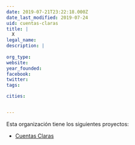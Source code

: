 ```yaml
---
date: 2019-07-21T23:22:18.000Z
date_last_modified: 2019-07-24
uid: cuentas-claras
title: |
  X
legal_name: 
description: |
  
org_type: 
website: 
year_founded: 
facebook: 
twitter: 
tags:

cities: 


---
```


Esta organización tiene los siguientes proyectos:

- [Cuentas Claras](/proyectos/cuentas-claras)
